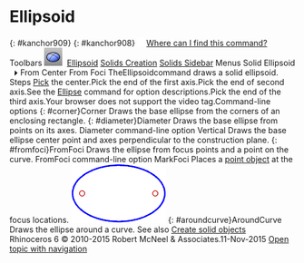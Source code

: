 ---
---


# Ellipsoid
{: #kanchor909}
{: #kanchor908}
 [![images/transparent.gif](images/transparent.gif)Where can I find this command?](javascript:void(0);) Toolbars
![images/ellipsoid.png](images/ellipsoid.png) [Ellipsoid](ellipsoid-toolbar.html)  [Solids Creation](solid-creation-toolbar.html)  [Solids Sidebar](solids-sidebar-toolbar.html) 
Menus
Solid
Ellipsoid![images/menuarrow.gif](images/menuarrow.gif)
From Center
From Foci
TheEllipsoidcommand draws a solid ellipsoid.
Steps
 [Pick](pick-location.html) the center.Pick the end of the first axis.Pick the end of second axis.See the [Ellipse](ellipse.html) command for option descriptions.Pick the end of the third axis.Your browser does not support the video tag.Command-line options
{: #corner}Corner
Draws the base ellipse from the corners of an enclosing rectangle.
{: #diameter}Diameter
Draws the base ellipse from points on its axes.
Diameter command-line option
Vertical
Draws the base ellipse center point and axes perpendicular to the construction plane.
{: #fromfoci}FromFoci
Draws the ellipse from focus points and a point on the curve.
FromFoci command-line option
MarkFoci
Places a [point object](point.html) at the focus locations.
![images/markfocus.png](images/markfocus.png)
{: #aroundcurve}AroundCurve
Draws the ellipse around a curve.
See also
 [Create solid objects](sak-solid.html) 
&#160;
&#160;
Rhinoceros 6 © 2010-2015 Robert McNeel &amp; Associates.11-Nov-2015
 [Open topic with navigation](ellipsoid.html) 

